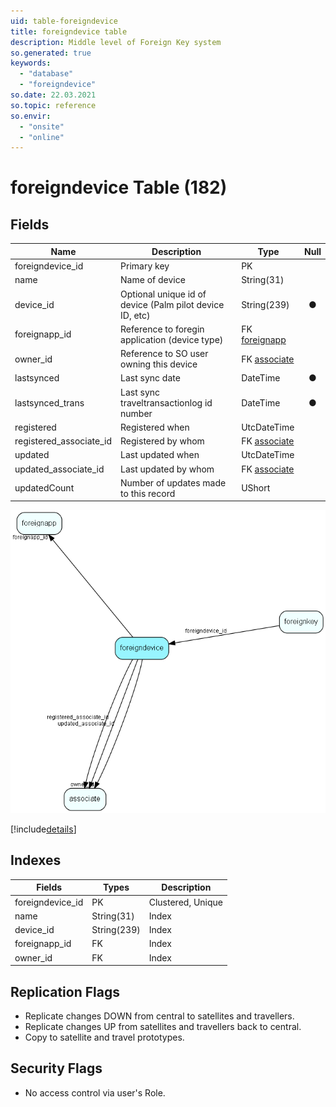 ```yaml
---
uid: table-foreigndevice
title: foreigndevice table
description: Middle level of Foreign Key system
so.generated: true
keywords:
  - "database"
  - "foreigndevice"
so.date: 22.03.2021
so.topic: reference
so.envir:
  - "onsite"
  - "online"
---
```


# foreigndevice Table (182)

## Fields

| Name | Description | Type | Null |
|------|-------------|------|:----:|
|foreigndevice\_id|Primary key|PK| |
|name|Name of device|String(31)| |
|device\_id|Optional unique id of device (Palm pilot device ID, etc)|String(239)|&#x25CF;|
|foreignapp\_id|Reference to foregin application (device type)|FK [foreignapp](foreignapp.md)| |
|owner\_id|Reference to SO user owning this device|FK [associate](associate.md)| |
|lastsynced|Last sync date|DateTime|&#x25CF;|
|lastsynced\_trans|Last sync traveltransactionlog id number|DateTime|&#x25CF;|
|registered|Registered when|UtcDateTime| |
|registered\_associate\_id|Registered by whom|FK [associate](associate.md)| |
|updated|Last updated when|UtcDateTime| |
|updated\_associate\_id|Last updated by whom|FK [associate](associate.md)| |
|updatedCount|Number of updates made to this record|UShort| |


![foreigndevice table relationship diagram](./media/foreigndevice.png)

[!include[details](./includes/foreigndevice.md)]

## Indexes

| Fields | Types | Description |
|--------|-------|-------------|
|foreigndevice\_id |PK |Clustered, Unique |
|name |String(31) |Index |
|device\_id |String(239) |Index |
|foreignapp\_id |FK |Index |
|owner\_id |FK |Index |

## Replication Flags

* Replicate changes DOWN from central to satellites and travellers.
* Replicate changes UP from satellites and travellers back to central.
* Copy to satellite and travel prototypes.

## Security Flags

* No access control via user's Role.

